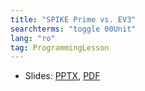 ```yaml
---
title: "SPIKE Prime vs. EV3"
searchterms: "toggle 00Unit"
lang: "ro"
tag: ProgrammingLesson
---
```

 <ul>
 <li class="ng-binding">Slides:
 <a href="ProgrammingLessons/SPIKEPrimevsEV3(rom).pptx">PPTX</a>,
 <a href="ProgrammingLessons/SPIKEPrimevsEV3(rom).pdf">PDF</a>
 </li>
 </ul>
